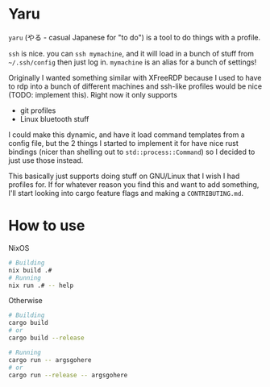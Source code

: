 # Yaru

`yaru` (やる - casual Japanese for "to do") is a tool to do things with a profile.

`ssh` is nice. you can `ssh mymachine`, and it will load in a bunch of stuff from `~/.ssh/config` then just log in. `mymachine` is an alias for a bunch of settings!

Originally I wanted something similar with XFreeRDP because I used to have to rdp into a bunch of different machines and ssh-like profiles would be nice (TODO: implement this). Right now it only supports

* git profiles
* Linux bluetooth stuff

I could make this dynamic, and have it load command templates from a config file, but the 2 things I started to implement it for have nice rust bindings (nicer than shelling out to `std::process::Command`) so I decided to just use those instead. 

This basically just supports doing stuff on GNU/Linux that I wish I had profiles for. If for whatever reason you find this and want to add something, I'll start looking into cargo feature flags and making a `CONTRIBUTING.md`.

# How to use
NixOS
```sh
# Building
nix build .#
# Running
nix run .# -- help 
``` 
Otherwise
```sh
# Building
cargo build
# or
cargo build --release

# Running
cargo run -- argsgohere
# or
cargo run --release -- argsgohere
```
